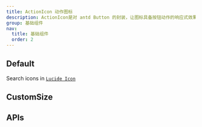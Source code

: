```yaml
---
title: ActionIcon 动作图标
description: ActionIcon是对 antd Button 的封装，让图标具备按钮动作的响应式效果。
group: 基础组件
nav:
  title: 基础组件
  order: 2
---
```


## Default

Search icons in [`Lucide Icon`](https://lucide.dev/)

<code src="./demos/basic.tsx" nopadding></code>

## CustomSize

<code src="./demos/preset.tsx" nopadding></code>

## APIs

<API id='ActionIcon'></API>
